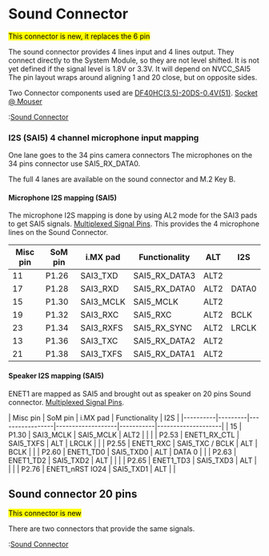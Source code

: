 
# Sound Connector

<mark>This connector is new, it replaces the 6 pin</mark>

The sound connector provides 4 lines input and 4 lines output. They connect
directly to the System Module, so they are not level shifted.
It is not yet defined if the signal level is 1.8V or 3.3V. It will depend on NVCC_SAI5
The pin layout wraps around aligning 1 and 20 close, but on opposite sides.

Two Connector components used are [DF40HC(3.5)-20DS-0.4V(51)](https://www.hirose.com/en/product/p/CL0684-4188-0-51). [Socket @ Mouser](https://www.mouser.ch/ProductDetail/Hirose-Connector/DF40HC35-20DS-04V51?qs=sGAEpiMZZMtJbfcMcIM8CC3aG3XFbLOWRtCXQ0n%252BY5Y%3D)

:[Sound Connector](../pinouts/SOUND_CONNECTOR.md)



### I2S (SAI5) 4 channel microphone input mapping

One lane goes to the 34 pins camera connectors
The microphones on the 34 pins connector use SAI5_RX_DATA0.

The full 4 lanes are available on the sound connector and M.2 Key B.


#### Microphone I2S mapping (SAI5)

The microphone I2S mapping is done by using AL2 mode for the SAI3 pads to get SAI5 signals.
[Multiplexed Signal Pins](./ucm-imx8plus_multifunctional.pdf). 
This provides the 4 microphone lines on the Sound Connector.

| Misc pin | SoM pin | i.MX pad      | Functionality     | ALT       | I2S                |
|----------|---------|---------------|-------------------|-----------|--------------------|
| 11       | P1.26   |  SAI3_TXD     |  SAI5_RX_DATA3    | ALT2      |      |
| 17       | P1.28   |  SAI3_RXD     |  SAI5_RX_DATA0    | ALT2      | DATA0    |
| 15       | P1.30   |  SAI3_MCLK    |  SAI5_MCLK        | ALT2      |      |
| 19       | P1.32   |  SAI3_RXC     |  SAI5_RXC         | ALT2      | BCLK    |
| 23       | P1.34   |  SAI3_RXFS    |  SAI5_RX_SYNC     | ALT2      | LRCLK    |
| 13       | P1.36   |  SAI3_TXC     |  SAI5_RX_DATA2    | ALT2      |      |
| 21       | P1.38   |  SAI3_TXFS    |  SAI5_RX_DATA1    | ALT2      |      |


#### Speaker I2S mapping (SAI5)

ENET1 are mapped as SAI5 and brought out as speaker on 20 pins Sound connector.
[Multiplexed Signal Pins](./ucm-imx8plus_multifunctional.pdf).

| Misc pin | SoM pin | i.MX pad              | Functionality           | I2S |
|----------|---------|-----------------|-------------------|-----------|--------------------|
| 15       | P1.30   |  SAI3_MCLK      |  SAI5_MCLK        | ALT2      |      | 
|          | P2.53   | ENET1_RX_CTL    | SAI5_TXFS         | ALT       | LRCLK     |
|          | P2.55   | ENET1_RXC       | SAI5_TXC / BCLK   | ALT       | BCLK     |
|          | P2.60   | ENET1_TD0       | SAI5_TXD0         | ALT       | DATA 0    |
|          | P2.63   | ENET1_TD2       | SAI5_TXD2         | ALT       |      |
|          | P2.65   | ENET1_TD3       | SAI5_TXD3         | ALT       |      |
|          | P2.76   | ENET1_nRST IO24 | SAI5_TXD1         | ALT       |      |


## Sound connector 20 pins

<mark>This connector is new</mark>

There are two connectors that provide the same signals.

:[Sound Connector](../pinouts/SOUND_CONNECTOR.md)
     

